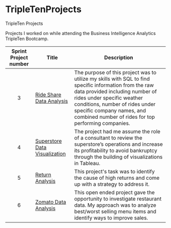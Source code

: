 # TripleTenProjects
TripleTen Projects

Projects I worked on while attending the Business Intelligence Analytics TripleTen Bootcamp.


| Sprint Project number | Title | Description |
| :-----------: | ----------- |----------- |
| 3 | [Ride Share Data Analysis](https://public.tableau.com/app/profile/sam.theilen/viz/SamTSprint4Project/3_3AverageProfitLossofHighestReturnedItems) | The purpose of this project was to utilize my skills with SQL to find specific information from the raw data provided including number of rides under specific weather conditions, number of rides under specific company names, and combined number of rides for top performing companies. |
| 4 | [Superstore Data Visualization](https://public.tableau.com/app/profile/sam.theilen/viz/SamTSprint4Project/3_3AverageProfitLossofHighestReturnedItems) | The project had me assume the role of a consultant to review the superstore’s operations and increase its profitability to avoid bankruptcy through the building of visualizations in Tableau. |
| 5 | [Return Analysis](https://public.tableau.com/app/profile/sam.theilen/viz/Sprint5ProjectV1_2/Story1) | This project's task was to identify the cause of high returns and come up with a strategy to address it. |
| 6 | [Zomato Data Analysis](https://public.tableau.com/app/profile/sam.theilen/viz/Sprint7Project_17325689375140/Story1) | This open ended project gave the opportunity to investigate restaurant data. My approach was to analyze best/worst selling menu items and identify ways to improve sales. |
